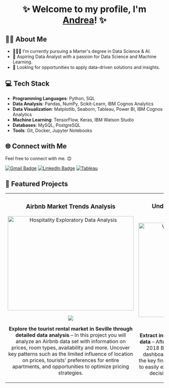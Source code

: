<div align="center">
  <h1 align="center">✨ Welcome to my profile, I'm <a href="https://www.linkedin.com/in/andrealopezp">Andrea</a>! ✨</h1>
</div>

## ✍🏻 About Me 
- 👩🏻‍🎓 I’m currently pursuing a Marter's degree in Data Science & AI.
- 🚀 Aspiring Data Analyst with a passion for Data Science and Machine Learning.
- 💼 Looking for opportunities to apply data-driven solutions and insights.

## 💻 Tech Stack
- **Programming Languages**: Python, SQL
- **Data Analysis**: Pandas, NumPy, Scikit-Learn, IBM Cognos Analytics
- **Data Visualization**: Matplotlib, Seaborn, Tableau, Power BI, IBM Cognos Analytics
- **Machine Learning**: TensorFlow, Keras, IBM Watson Studio
- **Databases**: MySQL, PostgreSQL
- **Tools**: Git, Docker, Jupyter Notebooks

## 🌐 Connect with Me
Feel free to connect with me. 😊

[![Gmail Badge](https://img.shields.io/badge/Gmail-D14836?style=for-the-badge&logo=gmail&logoColor=white)](mailto:andrealopezpuertas@gmail.com) 
[![LinkedIn Badge](https://img.shields.io/badge/LinkedIn-0077B5?style=for-the-badge&logo=linkedin&logoColor=white)](https://www.linkedin.com/in/andrealopezp)
[![Tableau](https://img.shields.io/badge/Tableau-E97627?style=for-the-badge&logo=Tableau&logoColor=white)](https://public.tableau.com/app/profile/andrealopezp/vizzes)

## 📂 Featured Projects
<table>
<tr>
<td width="50%" style="vertical-align: middle; text-align: center;">
<h3 align="center">Airbnb Market Trends Analysis</h3>
<div align="center">
<a href="https://github.com/andrealopezp/EDA_Visualization_Accommodation" target="_blank"><img src="https://a0.muscache.com/im/pictures/81dca5d6-5a86-49bc-8eca-4a8610a07d27.jpg" style="width: 400px; height: 300px; object-fit: cover;" alt="Hospitality Exploratory Data Analysis"></a>
<p>
<a href="https://github.com/andrealopezp/EDA_Visualization_Accommodation/blob/main/EDA_accommodation.ipynb" target="_blank">
<img src="https://img.shields.io/badge/CÓDIGO-e74c3c?style=for-the-badge&logo=github&logoColor=black">
</a>
</p>
<p><strong>Explore the tourist rental market in Seville through detailed data analysis</strong> – In this project you will analyze an Airbnb data set with information on prices, room types, availability and more. Uncover key patterns such as the limited influence of location on prices, tourists' preferences for entire apartments, and opportunities to optimize pricing strategies.</p>
</div>
                                                                                      
</td>

<td width="50%">
<h3 align="center">Understanding the Value of BMWs Dashboard</h3>
<div align="center">                                       
<a href="https://public.tableau.com/app/profile/andrealopezp/viz/VehicleCompany/Dashboard" target="_blank"><img src="https://t3.ftcdn.net/jpg/04/97/07/28/360_F_497072881_8m6R10ub4asAGBdV86zsLLXv1LdYO6UU.jpg" style="width: 400px; height: 300px; object-fit: cover;" alt="Vehicle - Exploratory Data Analysis"></a>
<p>
<a href="https://public.tableau.com/app/profile/andrealopezp/viz/VehicleCompany/Dashboard" target="_blank">
<img src="https://img.shields.io/badge/DASHBOARD-3498db?style=for-the-badge&logo=tableau&logoColor=black">
</a>
</p>
</p><strong>Extract insights from used BMW cars with auction data</strong> – After preparing and analyzing the data from a 2018 BMW auction, you will find an interactive dashboard (Tableau Public) that visually presents the key findings. This dashboard allows stakeholders to easily explore insights that can help improve sales decisions and optimize the auction process.</p>
</div>                                                             
</table>                                                                                 
</div>
<br>

<br>
